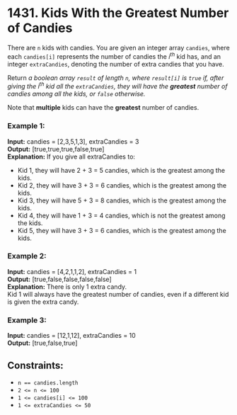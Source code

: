 # 1431. Kids With the Greatest Number of Candies

There are `n` kids with candies. You are given an integer array `candies`, where each `candies[i]` represents the number of candies the $i^{th}$ kid has, and an integer `extraCandies`, denoting the number of extra candies that you have.

Return *a boolean array `result` of length `n`, where `result[i]` is `true` if, after giving the $i^{th}$ kid all the `extraCandies`, they will have the **greatest** number of candies among all the kids, or `false` otherwise.*

Note that **multiple** kids can have the **greatest** number of candies.

### Example 1:
**Input:** candies = [2,3,5,1,3], extraCandies = 3  
**Output:** [true,true,true,false,true]   
**Explanation:** If you give all extraCandies to:  
- Kid 1, they will have 2 + 3 = 5 candies, which is the greatest among the kids.
- Kid 2, they will have 3 + 3 = 6 candies, which is the greatest among the kids.
- Kid 3, they will have 5 + 3 = 8 candies, which is the greatest among the kids.
- Kid 4, they will have 1 + 3 = 4 candies, which is not the greatest among the kids.
- Kid 5, they will have 3 + 3 = 6 candies, which is the greatest among the kids.

### Example 2:
**Input:** candies = [4,2,1,1,2], extraCandies = 1  
**Output:** [true,false,false,false,false]   
**Explanation:** There is only 1 extra candy.  
Kid 1 will always have the greatest number of candies, even if a different kid is given the extra candy.

### Example 3:
**Input:** candies = [12,1,12], extraCandies = 10  
**Output:** [true,false,true]
 
## Constraints:
- `n == candies.length`
- `2 <= n <= 100`
- `1 <= candies[i] <= 100`
- `1 <= extraCandies <= 50`